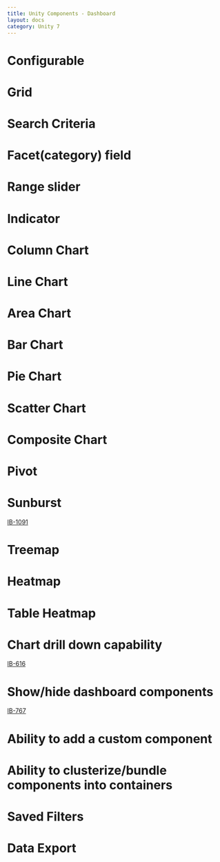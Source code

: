 ```yaml
---
title: Unity Components - Dashboard
layout: docs
category: Unity 7
---
```

# Configurable
# Grid 
# Search Criteria 
# Facet(category) field 
# Range slider 
# Indicator
# Column Chart 
# Line Chart
# Area Chart
# Bar Chart 
# Pie Chart 
# Scatter Chart
# Composite Chart
# Pivot
# Sunburst
[IB-1091](https://jira.intellective.com/browse/IB-1091) 

# Treemap
# Heatmap
# Table Heatmap
# Chart drill down capability
[IB-616](https://jira.intellective.com/browse/IB-616) 

# Show/hide dashboard components
[IB-767](https://jira.intellective.com/browse/IB-767) 

# Ability to add a custom component
# Ability to clusterize/bundle components into containers
# Saved Filters
# Data Export
